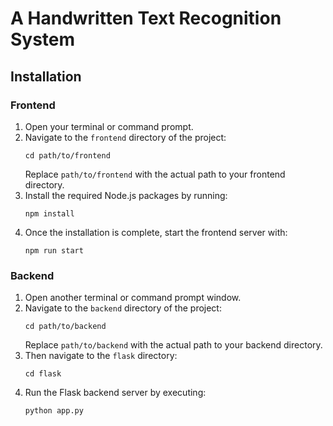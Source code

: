 # A Handwritten Text Recognition System


## Installation

### Frontend

1. Open your terminal or command prompt.
2. Navigate to the `frontend` directory of the project:
    ```
    cd path/to/frontend
    ```
    Replace `path/to/frontend` with the actual path to your frontend directory.
3. Install the required Node.js packages by running:
    ```
    npm install
    ```
4. Once the installation is complete, start the frontend server with:
    ```
    npm run start
    ```

### Backend

1. Open another terminal or command prompt window.
2. Navigate to the `backend` directory of the project:
    ```
    cd path/to/backend
    ```
    Replace `path/to/backend` with the actual path to your backend directory.
3. Then navigate to the `flask` directory:
    ```
    cd flask
    ```
4. Run the Flask backend server by executing:
    ```
    python app.py
    ```



